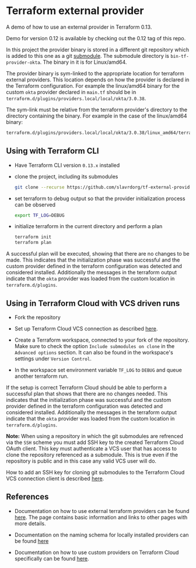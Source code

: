 # Terraform external provider

A demo of how to use an external provider in Terraform 0.13.

Demo for version 0.12 is available by checking out the 0.12 tag of this repo.

In this project the provider binary is stored in a different git repository which is added to this one as a git [submodule](https://git-scm.com/book/en/v2/Git-Tools-Submodules). The submodule directory is `bin-tf-provider-okta`. The binary in it is for Linux/amd64.

The provider binary is sym-linked to the appropriate location for terraform external providers. This location depends on how the provider is declared in the Terraform configuration. For example the linux/amd64 binary for the custom `okta` provider declared in `main.tf` should be in `terraform.d/plugins/providers.local/local/okta/3.0.38`.

The sym-link must be relative from the terraform provider's directory to the directory containing the binary. For example in the case of the linux/amd64 binary:

```bash
terraform.d/plugins/providers.local/local/okta/3.0.38/linux_amd64/terraform-provider-okta_v3.0.38_x4 -> ../../../../../../../bin-tf-provider-okta/linux_amd64/terraform-provider-okta_v3.0.38_x4
```

## Using with Terraform CLI

* Have Terraform CLI version `0.13.x` installed

* clone the project, including its submodules

  ```bash
  git clone --recurse https://github.com/slavrdorg/tf-external-provider.git
  ```
* set terraform to debug output so that the provider initialization process can be observed

  ```bash
  export TF_LOG=DEBUG
  ```

* initialize terraform in the current directory and perform a plan

  ```bash
  terraform init
  terraform plan
  ```

A successful plan will be executed, showing that there are no changes to be made. This indicates that the initialization phase was successful and the custom provider defined in the terraform configuration was detected and considered installed. Additionally the messages in the terraform output indicate that the `okta` provider was loaded from the custom location in `terraform.d/plugins`.

## Using in Terraform Cloud with VCS driven runs

* Fork the repository

* Set up Terraform Cloud VCS connection as described [here](https://www.terraform.io/docs/cloud/vcs/index.html). 

* Create a Terraform workspace, connected to your fork of the repository. Make sure to check the option `Include submodules on clone` in the `Advanced options` section. It can also be found in the workspace's settings under `Version Control`.

* In the workspace set environment variable `TF_LOG` to `DEBUG` and queue another terraform run.

If the setup is correct Terraform Cloud should be able to perform a successful plan that shows that there are no changes needed. This indicates that the initialization phase was successful and the custom provider defined in the terraform configuration was detected and considered installed. Additionally the messages in the terraform output indicate that the `okta` provider was loaded from the custom location in `terraform.d/plugins`.

**Note:** When using a repository in which the git submodules are refrenced via the `SSH` scheme you must add SSH key to the created Terraform Cloud OAuth client. This key must authenticate a VCS user that has access to clone the repository referenced as a submodule. This is true even if the repository is public and in this case any valid VCS user will do.

How to add an SSH key for cloning git submodules to the Terraform Cloud VCS connection client is described [here](https://www.terraform.io/docs/cloud/vcs/index.html#ssh-keys).

## References

* Documentation on how to use external terraform providers can be found [here](https://www.terraform.io/docs/plugins/basics.html). The page contains basic information and links to other pages with more details.

* Documentation on the naming schema for locally installed providers can be found [here](https://www.terraform.io/docs/configuration/provider-requirements.html#in-house-providers)

* Documentation on how to use custom providers on Terraform Cloud specifically can be found [here](https://www.terraform.io/docs/cloud/run/install-software.html#installing-terraform-providers).
